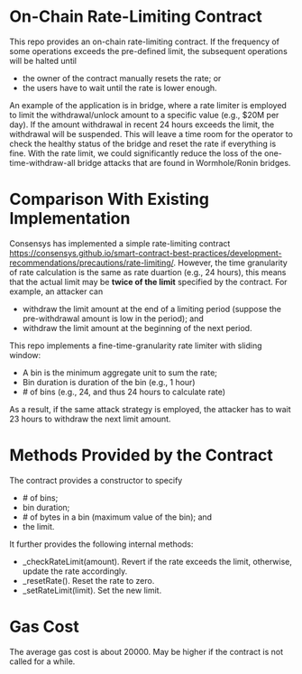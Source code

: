 # On-Chain Rate-Limiting Contract

This repo provides an on-chain rate-limiting contract.  If the frequency of some operations exceeds the pre-defined limit, the subsequent operations will be halted until
- the owner of the contract manually resets the rate; or
- the users have to wait until the rate is lower enough.

An example of the application is in bridge, where a rate limiter is employed to limit the withdrawal/unlock amount to a specific value (e.g., $20M per day).  If the amount withdrawal in recent 24 hours exceeds the limit, the withdrawal will be suspended.  This will leave a time room for the operator to check the healthy status of the bridge and reset the rate if everything is fine.  With the rate limit, we could significantly reduce the loss of the one-time-withdraw-all  bridge attacks that are found in Wormhole/Ronin bridges.

# Comparison With Existing Implementation
Consensys has implemented a simple rate-limiting contract https://consensys.github.io/smart-contract-best-practices/development-recommendations/precautions/rate-limiting/.  However, the time granularity of rate calculation is the same as rate duartion (e.g., 24 hours), this means that the actual limit may be **twice of the limit** specified by the contract.  For example, an attacker can
- withdraw the limit amount at the end of a limiting period (suppose the pre-withdrawal amount is low in the period); and
- withdraw the limit amount at the beginning of the next period.

This repo implements a fine-time-granularity rate limiter with sliding window:
- A bin is the minimum aggregate unit to sum the rate;
- Bin duration is duration of the bin (e.g., 1 hour)
- \# of bins (e.g., 24, and thus 24 hours to calculate rate)

As a result, if the same attack strategy is employed, the attacker has to wait 23 hours to withdraw the next limit amount.

# Methods Provided by the Contract
The contract provides a constructor to specify
- \# of bins;
- bin duration;
- \# of bytes in a bin (maximum value of the bin); and
- the limit.

It further provides the following internal methods:
- _checkRateLimit(amount).  Revert if the rate exceeds the limit, otherwise, update the rate accordingly.
- _resetRate().  Reset the rate to zero.
- _setRateLimit(limit).  Set the new limit.

# Gas Cost
The average gas cost is about 20000.  May be higher if the contract is not called for a while.
